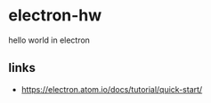 # electron-hw
hello world in electron

## links
- https://electron.atom.io/docs/tutorial/quick-start/
